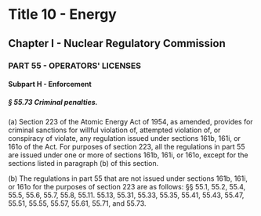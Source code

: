 
# Title 10 - Energy
## Chapter I - Nuclear Regulatory Commission
### PART 55 - OPERATORS' LICENSES
#### Subpart H - Enforcement
##### § 55.73 Criminal penalties.

(a) Section 223 of the Atomic Energy Act of 1954, as amended, provides for criminal sanctions for willful violation of, attempted violation of, or conspiracy of violate, any regulation issued under sections 161b, 161i, or 161o of the Act. For purposes of section 223, all the regulations in part 55 are issued under one or more of sections 161b, 161i, or 161o, except for the sections listed in paragraph (b) of this section.

(b) The regulations in part 55 that are not issued under sections 161b, 161i, or 161o for the purposes of section 223 are as follows: §§ 55.1, 55.2, 55.4, 55.5, 55.6, 55.7, 55.8, 55.11. 55.13, 55.31, 55.33, 55.35, 55.41, 55.43, 55.47, 55.51, 55.55, 55.57, 55.61, 55.71, and 55.73.
